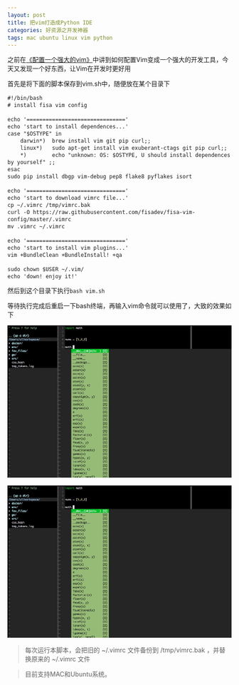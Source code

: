 ```yaml
---
layout: post
title: 把vim打造成Python IDE
categories: 好资源之开发神器 
tags: mac ubuntu linux vim python
---
```


之前在[《配置一个强大的vim》](http://www.xumenger.com/vim/)中讲到如何配置Vim变成一个强大的开发工具，今天又发现一个好东西，让Vim在开发时更好用

首先是将下面的脚本保存到vim.sh中，随便放在某个目录下

```
#!/bin/bash
# install fisa vim config

echo '==============================='
echo 'start to install dependences...'
case "$OSTYPE" in
    darwin*)  brew install vim git pip curl;;
    linux*)   sudo apt-get install vim exuberant-ctags git pip curl;;
    *)        echo "unknown: OS: $OSTYPE, U should install dependences by yourself" ;;
esac
sudo pip install dbgp vim-debug pep8 flake8 pyflakes isort

echo '==============================='
echo 'start to download vimrc file...'
cp ~/.vimrc /tmp/vimrc.bak
curl -O https://raw.githubusercontent.com/fisadev/fisa-vim-config/master/.vimrc
mv .vimrc ~/.vimrc

echo '==============================='
echo 'start to install vim plugins...'
vim +BundleClean +BundleInstall! +qa

sudo chown $USER ~/.vim/
echo 'down! enjoy it!'
```

然后到这个目录下执行`bash vim.sh`

等待执行完成后重启一下bash终端，再输入vim命令就可以使用了，大致的效果如下

![image](../media/image/2017-06-12/01.jpg)

![image](../media/image/2017-06-12/01.jpg)

>每次运行本脚本，会把旧的 ~/.vimrc 文件备份到 /tmp/vimrc.bak ，并替换原来的 ~/.vimrc 文件

>目前支持MAC和Ubuntu系统。
